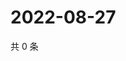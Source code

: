 # 2022-08-27

共 0 条

<!-- BEGIN WEIBO -->
<!-- 最后更新时间 Sat Aug 27 2022 04:01:49 GMT+0800 (China Standard Time) -->

<!-- END WEIBO -->
